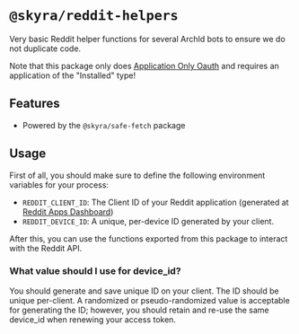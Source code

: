 # `@skyra/reddit-helpers`

Very basic Reddit helper functions for several ArchId bots to ensure we do not duplicate code.

Note that this package only does [Application Only Oauth](https://github.com/reddit-archive/reddit/wiki/OAuth2#application-only-oauth) and requires
an application of the "Installed" type!

## Features

-   Powered by the `@skyra/safe-fetch` package

## Usage

First of all, you should make sure to define the following environment variables for your process:

-   `REDDIT_CLIENT_ID`: The Client ID of your Reddit application (generated at
    [Reddit Apps Dashboard](https://old.reddit.com/prefs/apps/))
-   `REDDIT_DEVICE_ID`: A unique, per-device ID generated by your client.

After this, you can use the functions exported from this package to interact with the Reddit API.

### What value should I use for device_id?

You should generate and save unique ID on your client. The ID should be unique per-client. A randomized or pseudo-randomized value is acceptable for generating the ID; however, you should retain and re-use the same device_id when renewing your access token.
